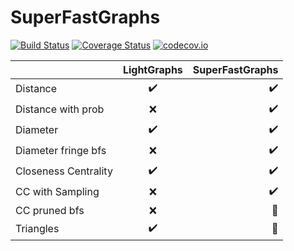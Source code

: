 # SuperFastGraphs

[![Build Status](https://travis-ci.org/mameli/SuperFastGraphs.svg?branch=master)](https://travis-ci.org/mameli/SuperFastGraphs) [![Coverage Status](https://coveralls.io/repos/mameli/SuperFastGraphs/badge.svg?branch=master&service=github)](https://coveralls.io/github/mameli/SuperFastGraphs?branch=master) [![codecov.io](http://codecov.io/github/mameli/SuperFastGraphs/coverage.svg?branch=master)](http://codecov.io/github/mameli/SuperFastGraphs?branch=master)

|                     | LightGraphs           | SuperFastGraphs  |
| ------------------  |:---------------------:| ----------------:|
| Distance            | :heavy_check_mark:    |:heavy_check_mark:|
| Distance with prob  | :x:                   |:heavy_check_mark:|
| Diameter            | :heavy_check_mark:    |:heavy_check_mark:|
| Diameter fringe bfs | :x:                   |:heavy_check_mark:|
| Closeness Centrality| :heavy_check_mark:    |:heavy_check_mark:|
| CC with Sampling    | :x:                   |:heavy_check_mark:|
| CC pruned bfs       | :x:                   |:construction:    |
| Triangles           | :heavy_check_mark:    |:construction:    |